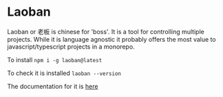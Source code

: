 # Laoban

Laoban or 老板 is chinese for 'boss'. It is a tool for controlling multiple projects. While it is language agnostic it
probably offers the most value to javascript/typescript projects in a monorepo.

To install `npm i -g laoban@latest`

To check it is installed `laoban --version`

The documentation for it is [here](https://laoban.dev/)